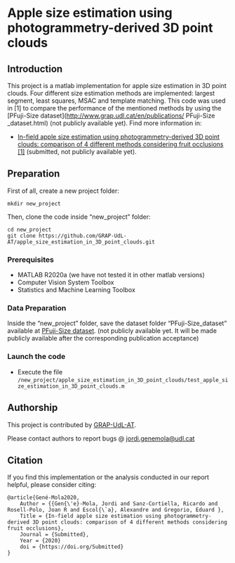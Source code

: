 # Apple size estimation using photogrammetry-derived 3D point clouds

## Introduction
This project is a matlab implementation for apple size estimation in 3D point clouds. Four different size estimation methods are implemented: largest segment, least squares, MSAC and template matching. This code was used in [1] to compare the performance of the mentioned methods by using the [PFuji-Size dataset](http://www.grap.udl.cat/en/publications/ PFuji-Size _dataset.html) (not publicly available yet). Find more information in:
* [In-field apple size estimation using photogrammetry-derived 3D point clouds: comparison of 4 different methods considering fruit occlusions [1]](http://www.grap.udl.cat/en/publications/index.html) (submitted, not publicly available yet).

## Preparation 

First of all, create a new project folder:
```
mkdir new_project
```

Then, clone the code inside “new_project” folder:
```
cd new_project
git clone https://github.com/GRAP-UdL-AT/apple_size_estimation_in_3D_point_clouds.git
```

### Prerequisites

* MATLAB R2020a (we have not tested it in other matlab versions)
* Computer Vision System Toolbox
* Statistics and Machine Learning Toolbox

### Data Preparation

Inside the “new_project” folder, save the dataset folder “PFuji-Size_dataset” available at [PFuji-Size dataset](http://www.grap.udl.cat/en/publications/PFuji-Size_dataset.html). (not publicly available yet. It will be made publicly available after the corresponding publication acceptance)

### Launch the code

* Execute the file `/new_project/apple_size_estimation_in_3D_point_clouds/test_apple_size_estimation_in_3D_point_clouds.m`


## Authorship

This project is contributed by [GRAP-UdL-AT](http://www.grap.udl.cat/en/index.html).

Please contact authors to report bugs @ jordi.genemola@udl.cat


## Citation

If you find this implementation or the analysis conducted in our report helpful, please consider citing:

    @article{Gené-Mola2020,
        Author = {{Gen{\'e}-Mola, Jordi and Sanz-Cortiella, Ricardo and Rosell-Polo, Joan R and Escol{\`a}, Alexandre and Gregorio, Eduard },
        Title = {In-field apple size estimation using photogrammetry-derived 3D point clouds: comparison of 4 different methods considering fruit occlusions},
        Journal = {Submitted},
        Year = {2020}
        doi = {https://doi.org/Submitted}
    }
